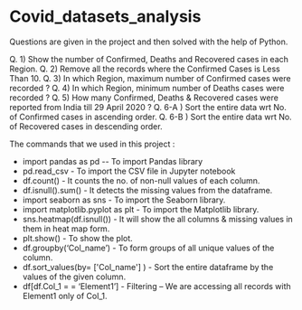 # Covid_datasets_analysis

Questions are given in the project and then solved with the help of Python. 

Q. 1) Show the number of Confirmed, Deaths and Recovered cases in each Region.
Q. 2) Remove all the records where the Confirmed Cases is Less Than 10.
Q. 3) In which Region, maximum number of Confirmed cases were recorded ?
Q. 4) In which Region, minimum number of Deaths cases were recorded ?
Q. 5) How many Confirmed, Deaths & Recovered cases were reported from India till 29 April 2020 ?
Q. 6-A ) Sort the entire data wrt No. of Confirmed cases in ascending order.
Q. 6-B ) Sort the entire data wrt No. of Recovered cases in descending order.

The commands that we used in this project :

* import pandas as pd -- To import Pandas library
* pd.read_csv - To import the CSV file in Jupyter notebook
* df.count() - It counts the no. of non-null values of each column.
* df.isnull().sum() - It detects the missing values from the dataframe.
* import seaborn as sns - To import the Seaborn library.
* import matplotlib.pyplot as plt - To import the Matplotlib library.
* sns.heatmap(df.isnull()) - It will show the all columns & missing values in them in heat map form.
* plt.show() - To show the plot.
* df.groupby(‘Col_name’) - To form groups of all unique values of the column.
* df.sort_values(by= ['Col_name'] ) - Sort the entire dataframe by the values of the given column.     
* df[df.Col_1 = = ‘Element1’] - Filtering – We are accessing all records with Element1 only of Col_1.
